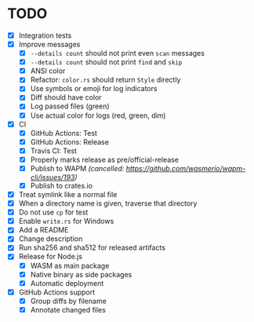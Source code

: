 # TODO

* [x] Integration tests
* [x] Improve messages
  * [x] `--details count` should not print even `scan` messages
  * [x] `--details count` should not print `find` and `skip`
  * [x] ANSI color
  * [x] Refactor: `color.rs` should return `Style` directly
  * [x] Use symbols or emoji for log indicators
  * [x] Diff should have color
  * [x] Log passed files (green)
  * [x] Use actual color for logs (red, green, dim)
* [x] CI
  * [x] GitHub Actions: Test
  * [x] GitHub Actions: Release
  * [x] Travis CI: Test
  * [x] Properly marks release as pre/official-release
  * [x] Publish to WAPM _(cancelled: https://github.com/wasmerio/wapm-cli/issues/193)_
  * [x] Publish to crates.io
* [x] Treat symlink like a normal file
* [x] When a directory name is given, traverse that directory
* [x] Do not use `cp` for test
* [x] Enable `write.rs` for Windows
* [x] Add a README
* [x] Change description
* [x] Run sha256 and sha512 for released artifacts
* [x] Release for Node.js
  * [x] WASM as main package
  * [x] Native binary as side packages
  * [x] Automatic deployment
* [x] GitHub Actions support
  * [x] Group diffs by filename
  * [x] Annotate changed files

